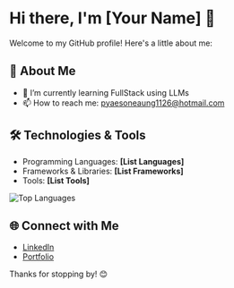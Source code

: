 # Hi there, I'm [Your Name] 👋

Welcome to my GitHub profile! Here's a little about me:

## 🚀 About Me
- 🌱 I’m currently learning FullStack using LLMs
- 📫 How to reach me: pyaesoneaung1126@hotmail.com

## 🛠️ Technologies & Tools
- Programming Languages: **[List Languages]**
- Frameworks & Libraries: **[List Frameworks]**
- Tools: **[List Tools]**

![Top Languages](https://github-readme-stats.vercel.app/api/top-langs/?username=JoiZs&count_private=true&layout=compact&theme=radical)


## 🌐 Connect with Me
- [LinkedIn](https://www.linkedin.com/in/psa24/)
- [Portfolio](https://pyaesoneaung.com)

Thanks for stopping by! 😊